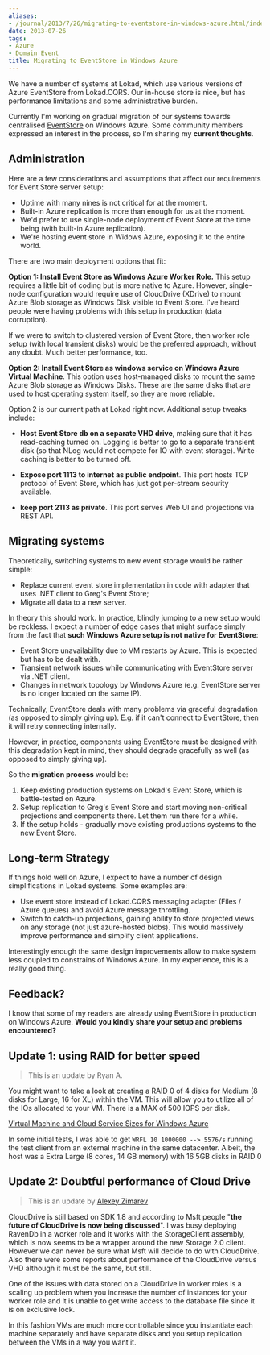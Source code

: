 ```yaml
---
aliases:
- /journal/2013/7/26/migrating-to-eventstore-in-windows-azure.html/index.html
date: 2013-07-26
tags:
- Azure
- Domain Event
title: Migrating to EventStore in Windows Azure
---
```

<p>We have a number of systems at Lokad, which use various versions of Azure EventStore from Lokad.CQRS. Our in-house store is nice, but has performance limitations and some administrative burden.  </p>

<p>Currently I'm working on gradual migration of our systems towards centralised <a href="http://geteventstore.com/">EventStore</a> on Windows Azure. Some community members expressed an interest in the process, so I'm sharing my <strong>current thoughts</strong>.</p>

<h2>Administration</h2>

<p>Here are a few considerations and assumptions that affect our requirements for Event Store server setup:</p>

<ul>
<li>Uptime with many nines is not critical for at the moment.</li>
<li>Built-in Azure replication is more than enough for us at the moment.</li>
<li>We'd prefer to use single-node deployment of Event Store at the time being (with built-in Azure replication).</li>
<li>We're hosting event store in Widows Azure, exposing it to the entire world.</li>
</ul>

<p>There are two main deployment options that fit:</p>

<p><strong>Option 1: Install Event Store as Windows Azure Worker Role.</strong> This setup requires a little bit of coding but is more native to Azure. However, single-node configuration would require use of CloudDrive (XDrive) to mount Azure Blob storage as Windows Disk visible to Event Store. I've heard people were having problems with this setup in production (data corruption).</p>

<p>If we were to switch to clustered version of Event Store, then worker role setup (with local transient disks) would be the preferred approach, without any doubt. Much better performance, too.</p>

<p><strong>Option 2: Install Event Store as windows service on Windows Azure Virtual Machine</strong>. This option uses host-managed disks to mount the same Azure Blob storage as Windows Disks. These are the same disks that are used to host operating system itself, so they are more reliable.</p>

<p>Option 2 is our current path at Lokad right now. Additional setup tweaks include:</p>

<ul>
<li><p><strong>Host Event Store db on a separate VHD drive</strong>, making sure that it has read-caching turned on. Logging is better to go to a separate transient disk (so that NLog would not compete for IO with event storage). Write-caching is better to be turned off.</p></li>
<li><p><strong>Expose port 1113 to internet as public endpoint</strong>. This port hosts TCP protocol of Event Store, which has just got per-stream security available. </p></li>
<li><strong>keep port 2113 as private</strong>. This port serves Web UI and projections via REST API. </li>
</ul>

<h2>Migrating systems</h2>

<p>Theoretically, switching systems to new event storage would be rather simple:</p>

<ul>
<li>Replace current event store implementation in code with adapter that uses .NET client to Greg's Event Store;</li>
<li>Migrate all data to a new server.</li>
</ul>

<p>In theory this should work. In practice, blindly jumping to a new setup would be reckless. I expect a number of edge cases that might surface simply from the fact that <strong>such Windows Azure setup is not native for EventStore</strong>:</p>

<ul>
<li>Event Store unavailability due to VM restarts by Azure. This is expected but has to be dealt with.</li>
<li>Transient network issues while communicating with EventStore server via .NET client.</li>
<li>Changes in network topology by Windows Azure (e.g. EventStore server is no longer located on the same IP).</li>
</ul>

<p>Technically, EventStore deals with many problems via graceful degradation (as opposed to simply giving up). E.g. if it can't connect to EventStore, then it will retry connecting internally. </p>

<p>However, in practice, components using EventStore must be designed with this degradation kept in mind, they should degrade gracefully as well (as opposed to simply giving up).</p>

<p>So the <strong>migration process</strong> would be:</p>

<ol>
<li>Keep existing production systems on Lokad's Event Store, which is battle-tested on Azure.</li>
<li>Setup replication to Greg's Event Store and start moving non-critical projections and components there. Let them run there for a while.</li>
<li>If the setup holds - gradually move existing productions systems to the new Event Store.</li>
</ol>

<h2>Long-term Strategy</h2>

<p>If things hold well on Azure, I expect to have a number of design simplifications in Lokad systems. Some examples are:</p>

<ul>
<li>Use event store instead of Lokad.CQRS messaging adapter (Files / Azure queues) and avoid Azure message throttling.</li>
<li>Switch to catch-up projections, gaining ability to store projected views on any storage (not just azure-hosted blobs). This would massively improve performance and simplify client applications.</li>
</ul>

<p>Interestingly enough the same design improvements allow to make system less coupled to constrains of Windows Azure. In my experience, this is a really good thing.</p>

<h2>Feedback?</h2>

<p>I know that some of my readers are already using EventStore in production on Windows Azure. <strong>Would you kindly share your setup and problems encountered?</strong></p>

<h2>Update 1: using RAID for better speed</h2>

<blockquote>
  <p>This is an update by Ryan A.</p>
</blockquote>

<p>You might want to take a look at creating a RAID 0 of 4 disks for Medium (8 disks for Large, 16 for XL) within the VM. This will allow you to utilize all of the IOs allocated to your VM. There is a MAX of 500 IOPS per disk.</p>

<p><a href="http://msdn.microsoft.com/library/dn197896.aspx">Virtual Machine and Cloud Service Sizes for Windows Azure</a></p>

<p>In some initial tests, I was able to get <code>WRFL 10 1000000 --&gt; 5576/s</code> running the test client from an external machine in the same datacenter. Albeit, the host was a Extra Large (8 cores, 14 GB memory) with 16 5GB disks in RAID 0</p>

<h2>Update 2: Doubtful performance of Cloud Drive</h2>

<blockquote>
  <p>This is an update by <a href="http://zimarev.com/">Alexey Zimarev</a></p>
</blockquote>

<p>CloudDrive is still based on SDK 1.8 and according to Msft people "<strong>the future of CloudDrive is now being discussed</strong>". I was busy deploying RavenDb in a worker role and it works with the StorageClient assembly, which is now seems to be a wrapper around the new Storage 2.0 client. However we can never be sure what Msft will decide to do with CloudDrive. Also there were some reports about performance of the CloudDrive versus VHD although it must be the same, but still. </p>

<p>One of the issues with data stored on a CloudDrive in worker roles is a scaling up problem when you increase the number of instances for your worker role and it is unable to get write access to the database file since it is on exclusive lock. </p>

<p>In this fashion VMs are much more controllable since you instantiate each machine separately and have separate disks and you setup replication between the VMs in a way you want it.</p>

